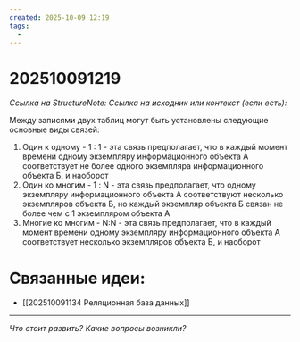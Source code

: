 ```yaml
---
created: 2025-10-09 12:19
tags:
  -
---
```

# 202510091219
*Ссылка на StructureNote:*
*Ссылка на исходник или контекст (если есть):* 

Между записями двух таблиц могут быть установлены следующие основные виды связей:
1) Один к одному - 1 : 1 - эта связь предполагает, что в каждый момент времени одному экземпляру информационного объекта А соответствует не более одного экземпляра информационного объекта Б, и наоборот
2) Один ко многим - 1 : N - эта связь предполагает, что одному экземпляру информационного объекта А соответствуют несколько экземпляров объекта Б, но каждый экземпляр объекта Б связан не более чем с 1 экземпляром объекта А
3) Многие ко многим - N:N - эта связь предполагает, что в каждый момент времени одному экземпляру информационного объекта А соответствует несколько экземпляров объекта Б, и наоборот
# Связанные идеи:
* [[202510091134 Реляционная база данных]]
---

*Что стоит развить? Какие вопросы возникли?*